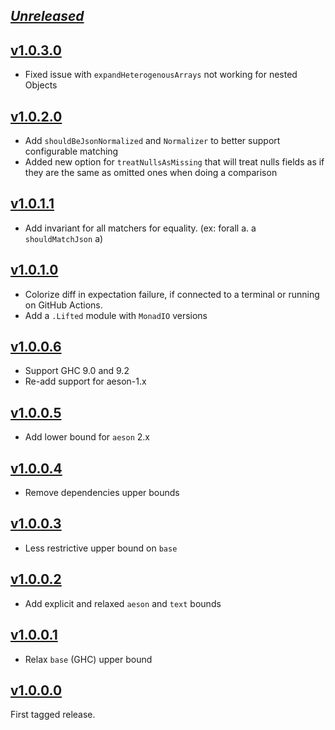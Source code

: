 ## [_Unreleased_](https://github.com/freckle/hspec-expectations-json/compare/v1.0.2.1...main)

## [v1.0.3.0](https://github.com/freckle/hspec-expectations-json/compare/v1.0.2.0...v1.0.2.1)

- Fixed issue with `expandHeterogenousArrays` not working for nested Objects

## [v1.0.2.0](https://github.com/freckle/hspec-expectations-json/compare/v1.0.1.1...v1.0.2.0)

- Add `shouldBeJsonNormalized` and `Normalizer` to better support configurable matching
- Added new option for `treatNullsAsMissing` that will treat nulls fields as if they are the same as omitted ones when doing a comparison

## [v1.0.1.1](https://github.com/freckle/hspec-expectations-json/compare/v1.0.1.0...v1.0.1.1)

- Add invariant for all matchers for equality. (ex: forall a. a `shouldMatchJson` a)

## [v1.0.1.0](https://github.com/freckle/hspec-expectations-json/compare/v1.0.0.6...v1.0.1.0)

- Colorize diff in expectation failure, if connected to a terminal or running on
  GitHub Actions.
- Add a `.Lifted` module with `MonadIO` versions

## [v1.0.0.6](https://github.com/freckle/hspec-expectations-json/compare/v1.0.0.5...v1.0.0.6)

- Support GHC 9.0 and 9.2
- Re-add support for aeson-1.x

## [v1.0.0.5](https://github.com/freckle/hspec-expectations-json/compare/v1.0.0.4...v1.0.0.5)

- Add lower bound for `aeson` 2.x

## [v1.0.0.4](https://github.com/freckle/hspec-expectations-json/compare/v1.0.0.3...v1.0.0.4)

- Remove dependencies upper bounds

## [v1.0.0.3](https://github.com/freckle/hspec-expectations-json/compare/v1.0.0.2...v1.0.0.3)

- Less restrictive upper bound on `base`

## [v1.0.0.2](https://github.com/freckle/hspec-expectations-json/compare/v1.0.0.1...v1.0.0.2)

- Add explicit and relaxed `aeson` and `text` bounds

## [v1.0.0.1](https://github.com/freckle/hspec-expectations-json/compare/v1.0.0.0...v1.0.0.1)

- Relax `base` (GHC) upper bound

## [v1.0.0.0](https://github.com/freckle/hspec-expectations-json/tree/v1.0.0.0)

First tagged release.
